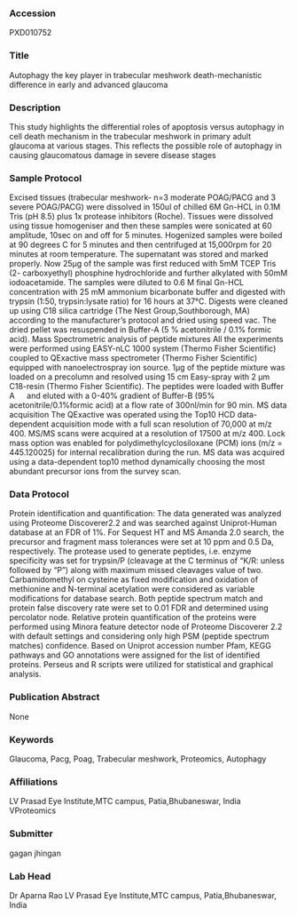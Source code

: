 ### Accession
PXD010752

### Title
Autophagy the key player in trabecular meshwork death-mechanistic difference in early and advanced glaucoma

### Description
This study highlights the differential roles of apoptosis versus autophagy in cell death mechanism in the trabecular meshwork in primary adult glaucoma at various stages. This reflects the possible role of autophagy in causing glaucomatous damage in severe disease stages

### Sample Protocol
Excised tissues (trabecular meshwork- n=3 moderate POAG/PACG and 3  severe POAG/PACG) were dissolved in 150ul of chilled 6M Gn-HCL in 0.1M  Tris (pH 8.5) plus 1x protease inhibitors (Roche). Tissues were dissolved using tissue homogeniser and then these samples were sonicated at 60 amplitude, 10sec on and off for 5 minutes. Hogenized samples were boiled at 90 degrees C for 5 minutes and then centrifuged at 15,000rpm for 20 minutes at room temperature. The supernatant was stored and marked  properly. Now 25µg of the sample was first reduced with 5mM TCEP Tris (2- carboxyethyl) phosphine hydrochloride and further alkylated with 50mM  iodoacetamide. The samples were diluted to 0.6 M final Gn-HCL concentration  with 25 mM ammonium bicarbonate buffer and digested with trypsin (1:50,  trypsin:lysate ratio) for 16 hours at 37°C. Digests were cleaned up using C18  silica cartridge (The Nest Group,Southborough, MA) according to the  manufacturer’s protocol and dried using speed vac. The dried pellet was  resuspended in Buffer-A (5 % acetonitrile / 0.1% formic acid).  Mass Spectrometric analysis of peptide mixtures   All the experiments were performed using EASY-nLC 1000 system (Thermo  Fisher Scientific) coupled to QExactive mass spectrometer (Thermo Fisher  Scientific) equipped with nanoelectrospray ion source. 1µg of the peptide  mixture was loaded on a precolumn and resolved using 15 cm Easy-spray with 2 µm C18-resin (Thermo Fisher Scientific). The peptides were loaded with Buffer A     and eluted with a 0-40% gradient of Buffer-B (95% acetonitrile/0.1%formic  acid) at a flow rate of 300nl/min for 90 min.  MS data acquisition  The QExactive was operated using the Top10 HCD data-dependent acquisition  mode with a full scan resolution of 70,000 at m/z 400. MS/MS scans were  acquired at a resolution of 17500 at m/z 400. Lock mass option was enabled for  polydimethylcyclosiloxane (PCM) ions (m/z = 445.120025) for internal  recalibration during the run. MS data was acquired using a data-dependent  top10 method dynamically choosing the most abundant precursor ions from the  survey scan.

### Data Protocol
Protein identification and quantification:  The data generated was analyzed using Proteome Discoverer2.2 and was  searched against Uniprot-Human database at an FDR of 1%. For Sequest HT  and MS Amanda 2.0 search, the precursor and fragment mass tolerances were  set at 10 ppm and 0.5 Da, respectively. The protease used to generate peptides,  i.e. enzyme specificity was set for trypsin/P (cleavage at the C terminus of  “K/R: unless followed by “P”) along with maximum missed cleavages value of  two. Carbamidomethyl on cysteine as fixed modification and oxidation of methionine and N-terminal acetylation were considered as variable modifications for database search. Both peptide spectrum match and protein false discovery rate were set to 0.01 FDR and determined using percolator node.  Relative protein quantification of the proteins were performed using Minora feature detector node of Proteome Discoverer 2.2 with default settings and considering only high PSM (peptide spectrum matches) confidence. Based on Uniprot accession number Pfam, KEGG pathways and GO annotations were assigned for the list of identified proteins. Perseus and R scripts were utilized for statistical and graphical analysis.

### Publication Abstract
None

### Keywords
Glaucoma, Pacg, Poag, Trabecular meshwork, Proteomics, Autophagy

### Affiliations
LV Prasad Eye Institute,MTC campus, Patia,Bhubaneswar, India
VProteomics

### Submitter
gagan jhingan

### Lab Head
Dr Aparna Rao
LV Prasad Eye Institute,MTC campus, Patia,Bhubaneswar, India


